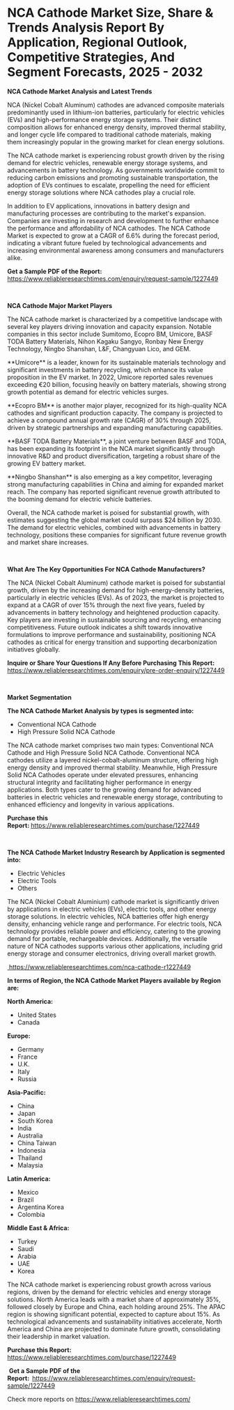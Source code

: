 <p><h1>NCA Cathode Market Size, Share & Trends Analysis Report By Application, Regional Outlook, Competitive Strategies, And Segment Forecasts, 2025 - 2032</h1></p><p><strong>NCA Cathode Market Analysis and Latest Trends</strong></p>
<p><p>NCA (Nickel Cobalt Aluminum) cathodes are advanced composite materials predominantly used in lithium-ion batteries, particularly for electric vehicles (EVs) and high-performance energy storage systems. Their distinct composition allows for enhanced energy density, improved thermal stability, and longer cycle life compared to traditional cathode materials, making them increasingly popular in the growing market for clean energy solutions.</p><p>The NCA cathode market is experiencing robust growth driven by the rising demand for electric vehicles, renewable energy storage systems, and advancements in battery technology. As governments worldwide commit to reducing carbon emissions and promoting sustainable transportation, the adoption of EVs continues to escalate, propelling the need for efficient energy storage solutions where NCA cathodes play a crucial role.</p><p>In addition to EV applications, innovations in battery design and manufacturing processes are contributing to the market's expansion. Companies are investing in research and development to further enhance the performance and affordability of NCA cathodes. The NCA Cathode Market is expected to grow at a CAGR of 6.6% during the forecast period, indicating a vibrant future fueled by technological advancements and increasing environmental awareness among consumers and manufacturers alike.</p></p>
<p><strong>Get a Sample PDF of the Report:&nbsp;</strong> <a href="https://www.reliableresearchtimes.com/enquiry/request-sample/1227449?utm_campaign=2271&utm_medium=2&utm_source=Github&utm_content=ia&utm_term=13022025&utm_id=nca-cathode">https://www.reliableresearchtimes.com/enquiry/request-sample/1227449</a></p>
<p>&nbsp;</p>
<p><strong>NCA Cathode Major Market Players</strong></p>
<p><p>The NCA cathode market is characterized by a competitive landscape with several key players driving innovation and capacity expansion. Notable companies in this sector include Sumitomo, Ecopro BM, Umicore, BASF TODA Battery Materials, Nihon Kagaku Sangyo, Ronbay New Energy Technology, Ningbo Shanshan, L&F, Changyuan Lico, and GEM. </p><p>**Umicore** is a leader, known for its sustainable materials technology and significant investments in battery recycling, which enhance its value proposition in the EV market. In 2022, Umicore reported sales revenues exceeding €20 billion, focusing heavily on battery materials, showing strong growth potential as demand for electric vehicles surges.</p><p>**Ecopro BM** is another major player, recognized for its high-quality NCA cathodes and significant production capacity. The company is projected to achieve a compound annual growth rate (CAGR) of 30% through 2025, driven by strategic partnerships and expanding manufacturing capabilities. </p><p>**BASF TODA Battery Materials**, a joint venture between BASF and TODA, has been expanding its footprint in the NCA market significantly through innovative R&D and product diversification, targeting a robust share of the growing EV battery market.</p><p>**Ningbo Shanshan** is also emerging as a key competitor, leveraging strong manufacturing capabilities in China and aiming for expanded market reach. The company has reported significant revenue growth attributed to the booming demand for electric vehicle batteries.</p><p>Overall, the NCA cathode market is poised for substantial growth, with estimates suggesting the global market could surpass $24 billion by 2030. The demand for electric vehicles, combined with advancements in battery technology, positions these companies for significant future revenue growth and market share increases.</p></p>
<p>&nbsp;</p>
<p><strong>What Are The Key Opportunities For NCA Cathode Manufacturers?</strong></p>
<p><p>The NCA (Nickel Cobalt Aluminum) cathode market is poised for substantial growth, driven by the increasing demand for high-energy-density batteries, particularly in electric vehicles (EVs). As of 2023, the market is projected to expand at a CAGR of over 15% through the next five years, fueled by advancements in battery technology and heightened production capacity. Key players are investing in sustainable sourcing and recycling, enhancing competitiveness. Future outlook indicates a shift towards innovative formulations to improve performance and sustainability, positioning NCA cathodes as critical for energy transition and supporting decarbonization initiatives globally.</p></p>
<p><strong>Inquire or Share Your Questions If Any Before Purchasing This Report:</strong> <a href="https://www.reliableresearchtimes.com/enquiry/pre-order-enquiry/1227449?utm_campaign=2271&utm_medium=2&utm_source=Github&utm_content=ia&utm_term=13022025&utm_id=nca-cathode">https://www.reliableresearchtimes.com/enquiry/pre-order-enquiry/1227449</a></p>
<p>&nbsp;</p>
<p><strong>Market Segmentation</strong></p>
<p><strong>The NCA Cathode Market Analysis by types is segmented into:</strong></p>
<p><ul><li>Conventional NCA Cathode</li><li>High Pressure Solid NCA Cathode</li></ul></p>
<p><p>The NCA cathode market comprises two main types: Conventional NCA Cathode and High Pressure Solid NCA Cathode. Conventional NCA cathodes utilize a layered nickel-cobalt-aluminum structure, offering high energy density and improved thermal stability. Meanwhile, High Pressure Solid NCA Cathodes operate under elevated pressures, enhancing structural integrity and facilitating higher performance in energy applications. Both types cater to the growing demand for advanced batteries in electric vehicles and renewable energy storage, contributing to enhanced efficiency and longevity in various applications.</p></p>
<p><strong>Purchase this Report:&nbsp;</strong><a href="https://www.reliableresearchtimes.com/purchase/1227449?utm_campaign=2271&utm_medium=2&utm_source=Github&utm_content=ia&utm_term=13022025&utm_id=nca-cathode">https://www.reliableresearchtimes.com/purchase/1227449</a></p>
<p>&nbsp;</p>
<p><strong>The NCA Cathode Market Industry Research by Application is segmented into:</strong></p>
<p><ul><li>Electric Vehicles</li><li>Electric Tools</li><li>Others</li></ul></p>
<p><p>The NCA (Nickel Cobalt Aluminium) cathode market is significantly driven by applications in electric vehicles (EVs), electric tools, and other energy storage solutions. In electric vehicles, NCA batteries offer high energy density, enhancing vehicle range and performance. For electric tools, NCA technology provides reliable power and efficiency, catering to the growing demand for portable, rechargeable devices. Additionally, the versatile nature of NCA cathodes supports various other applications, including grid energy storage and consumer electronics, driving overall market growth.</p></p>
<p><a href="https://www.reliableresearchtimes.com/nca-cathode-r1227449?utm_campaign=2271&utm_medium=2&utm_source=Github&utm_content=ia&utm_term=13022025&utm_id=nca-cathode">&nbsp;https://www.reliableresearchtimes.com/nca-cathode-r1227449</a></p>
<p><strong>In terms of Region, the NCA Cathode Market Players available by Region are:</strong></p>
<p>
    <p> <strong> North America: </strong>
        <ul>
            <li>United States</li>
            <li>Canada</li>
        </ul>
        </p> 
    <p> <strong> Europe: </strong>
        <ul>
            <li>Germany</li>
            <li>France</li>
            <li>U.K.</li>
            <li>Italy</li>
            <li>Russia</li>
        </ul>
        </p> 
    <p> <strong> Asia-Pacific: </strong>
        <ul>
            <li>China</li>
            <li>Japan</li>
            <li>South Korea</li>
            <li>India</li>
            <li>Australia</li>
            <li>China Taiwan</li>
            <li>Indonesia</li>
            <li>Thailand</li>
            <li>Malaysia</li>
        </ul>
        </p> 
    <p> <strong> Latin America: </strong>
        <ul>
            <li>Mexico</li>
            <li>Brazil</li>
            <li>Argentina Korea</li>
            <li>Colombia</li>
        </ul>
        </p> 
    <p> <strong> Middle East & Africa: </strong>
        <ul>
            <li>Turkey</li>
            <li>Saudi</li>
            <li>Arabia</li>
            <li>UAE</li>
            <li>Korea</li>
        </ul>
    </p>
    </p>
<p><p>The NCA cathode market is experiencing robust growth across various regions, driven by the demand for electric vehicles and energy storage solutions. North America leads with a market share of approximately 35%, followed closely by Europe and China, each holding around 25%. The APAC region is showing significant potential, expected to capture about 15%. As technological advancements and sustainability initiatives accelerate, North America and China are projected to dominate future growth, consolidating their leadership in market valuation.</p></p>
<p><strong>Purchase this Report: </strong><a href="https://www.reliableresearchtimes.com/purchase/1227449?utm_campaign=2271&utm_medium=2&utm_source=Github&utm_content=ia&utm_term=13022025&utm_id=nca-cathode">https://www.reliableresearchtimes.com/purchase/1227449</a></p>
<p>&nbsp;<strong>Get a Sample PDF of the Report:&nbsp;&nbsp;</strong><a href="https://www.reliableresearchtimes.com/enquiry/request-sample/1227449?utm_campaign=2271&utm_medium=2&utm_source=Github&utm_content=ia&utm_term=13022025&utm_id=nca-cathode">https://www.reliableresearchtimes.com/enquiry/request-sample/1227449</a></p>
<p><strong></strong></p>
<p>Check more reports on <a href="https://www.reliableresearchtimes.com/?utm_campaign=2271&utm_medium=2&utm_source=Github&utm_content=ia&utm_term=13022025&utm_id=nca-cathode">https://www.reliableresearchtimes.com/</a></p>